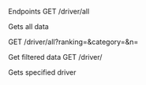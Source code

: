 Endpoints
GET /driver/all

Gets all data

GET /driver/all?ranking=<Order>&category=<Category>&n=<Number of Drivers>

Get filtered data
GET /driver/<Full Driver Name>

Gets specified driver

